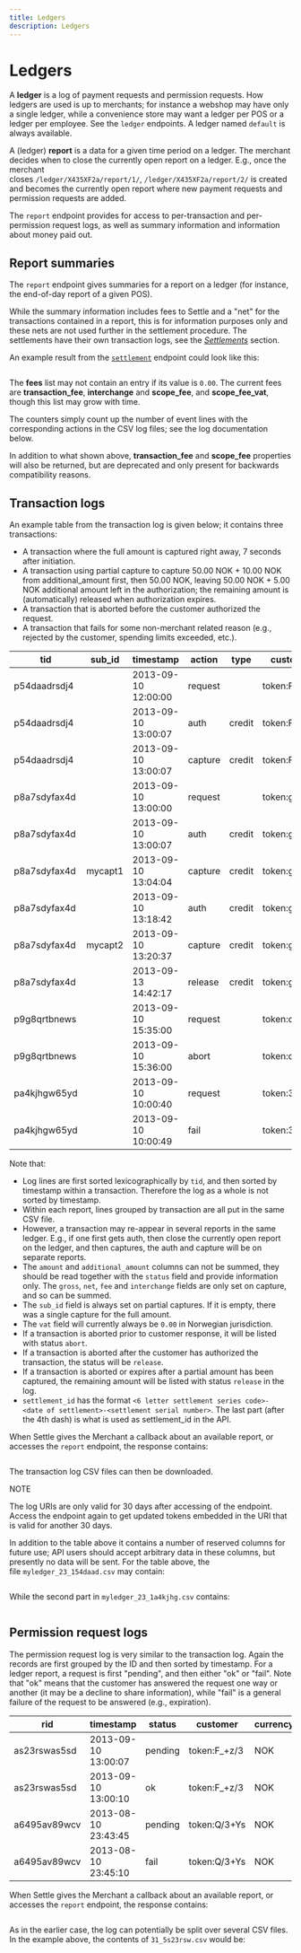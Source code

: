 ```yaml
---
title: Ledgers
description: Ledgers
---
```

# Ledgers

A **ledger** is a log of payment requests and permission requests. How ledgers are used is up to merchants; for instance a webshop may have only a single ledger, while a convenience store may want a ledger per POS or a ledger per employee. See the `ledger` endpoints. A ledger named `default` is always available.

A (ledger) **report** is a data for a given time period on a ledger. The merchant decides when to close the currently open report on a ledger. E.g., once the merchant closes `/ledger/X435XF2a/report/1/`, `/ledger/X435XF2a/report/2/` is created and becomes the currently open report where new payment requests and permission requests are added.

The `report` endpoint provides for access to per-transaction and per-permission request logs, as well as summary information and information about money paid out.

## Report summaries[](https://developer.settle.eu/ledgers.html#report-summaries "Permalink to this headline")

The `report` endpoint gives summaries for a report on a ledger (for instance, the end-of-day report of a given POS).

While the summary information includes fees to Settle and a "net" for the transactions contained in a report, this is for information purposes only and these nets are not used further in the settlement procedure. The settlements have their own transaction logs, see the *[Settlements](https://developer.settle.eu/settlements.html#settlement)* section.

An example result from the [`settlement`](https://developer.settle.eu/handlers.html#get--settlement--settlement_id-- "GET /settlement/\<settlement_id>/") endpoint could look like this:

```

```

The **fees** list may not contain an entry if its value is `0.00`. The current fees are **transaction_fee**, **interchange** and **scope_fee**, and **scope_fee_vat**, though this list may grow with time.

The counters simply count up the number of event lines with the corresponding actions in the CSV log files; see the log documentation below.

In addition to what shown above, **transaction_fee** and **scope_fee** properties will also be returned, but are deprecated and only present for backwards compatibility reasons.

## Transaction logs[](https://developer.settle.eu/ledgers.html#transaction-logs "Permalink to this headline")

An example table from the transaction log is given below; it contains three transactions:

* A transaction where the full amount is captured right away, 7 seconds after initiation.
* A transaction using partial capture to capture 50.00 NOK + 10.00 NOK from additional_amount first, then 50.00 NOK, leaving 50.00 NOK + 5.00 NOK additional amount left in the authorization; the remaining amount is (automatically) released when authorization expires.
* A transaction that is aborted before the customer authorized the request.
* A transaction that fails for some non-merchant related reason (e.g., rejected by the customer, spending limits exceeded, etc.).

| tid          | sub_id  | timestamp           | action  | type   | customer     | currency | amount | additional_amount | gross  | fee  | interchange | vat  | taxcode | net    | merchant_id | settlement_id         |
| ------------ | ------- | ------------------- | ------- | ------ | ------------ | -------- | ------ | ----------------- | ------ | ---- | ----------- | ---- | ------- | ------ | ----------- | --------------------- |
| p54daadrsdj4 |         | 2013-09-10 12:00:00 | request |        | token:F_+z/3 | NOK      | 200.00 | 0.00              | 0.00   | 0.00 | 0.00        | 0.00 |         | 0.00   | acme        | 4xrf2z-2014-11-27-342 |
| p54daadrsdj4 |         | 2013-09-10 13:00:07 | auth    | credit | token:F_+z/3 | NOK      | 200.00 | 0.00              | 0.00   | 0.00 | 0.00        | 0.00 |         | 0.00   | acme        | 4xrf2z-2014-11-27-342 |
| p54daadrsdj4 |         | 2013-09-10 13:00:07 | capture | credit | token:F_+z/3 | NOK      | 200.00 | 0.00              | 200.00 | 1.80 | 0.50        | 0.00 | NO:2013 | 197.70 | acme        | 4xrf2z-2014-11-27-342 |
| p8a7sdyfax4d |         | 2013-09-10 13:00:00 | request |        | token:goBlo8 | NOK      | 150.00 | 15.00             | 0.00   | 0.00 | 0.00        | 0.00 |         | 0.00   | acme        | 4xrf2z-2014-11-27-342 |
| p8a7sdyfax4d |         | 2013-09-10 13:00:07 | auth    | credit | token:goBlo8 | NOK      | 150.00 | 15.00             | 0.00   | 0.00 | 0.00        | 0.00 |         | 0.00   | acme        | 4xrf2z-2014-11-27-342 |
| p8a7sdyfax4d | mycapt1 | 2013-09-10 13:04:04 | capture | credit | token:goBlo8 | NOK      | 50.00  | 10.00             | 60.00  | 1.80 | 0.60        | 0.00 | NO:2013 | 57.60  | acme        | 4xrf2z-2014-11-27-342 |
| p8a7sdyfax4d |         | 2013-09-10 13:18:42 | auth    | credit | token:goBlo8 | NOK      | 100.00 | 5.00              | 0.00   | 0.00 | 0.00        | 0.00 |         | 0.00   | acme        | 4xrf2z-2014-11-27-342 |
| p8a7sdyfax4d | mycapt2 | 2013-09-10 13:20:37 | capture | credit | token:goBlo8 | NOK      | 50.00  | 0.00              | 50.00  | 1.80 | 0.50        | 0.00 | NO:2013 | 47.70  | acme        | 4xrf2z-2014-11-27-342 |
| p8a7sdyfax4d |         | 2013-09-13 14:42:17 | release | credit | token:goBlo8 | NOK      | 50.00  | 5.00              | 0.00   | 0.00 | 0.00        | 0.00 |         | 0.00   | acme        | 4xrf2z-2014-11-27-342 |
| p9g8qrtbnews |         | 2013-09-10 15:35:00 | request |        | token:qtVXn8 | NOK      | 350.00 | 0.00              | 0.00   | 0.00 | 0.00        | 0.00 |         | 0.00   | acme        | 4xrf2z-2014-11-27-342 |
| p9g8qrtbnews |         | 2013-09-10 15:36:00 | abort   |        | token:qtVXn8 | NOK      | 350.00 | 0.00              | 0.00   | 0.00 | 0.00        | 0.00 |         | 0.00   | acme        | 4xrf2z-2014-11-27-342 |
| pa4kjhgw65yd |         | 2013-09-10 10:00:40 | request |        | token:34_szQ | NOK      | 77.00  | 0.00              | 0.00   | 0.00 | 0.00        | 0.00 |         | 0.00   | acme        | 4xrf2z-2014-11-27-342 |
| pa4kjhgw65yd |         | 2013-09-10 10:00:49 | fail    |        | token:34_szQ | NOK      | 77.00  | 0.00              | 0.00   | 0.00 | 0.00        | 0.00 |         | 0.00   | acme        | 4xrf2z-2014-11-27-342 |

Note that:

* Log lines are first sorted lexicographically by `tid`, and then sorted by timestamp within a transaction. Therefore the log as a whole is not sorted by timestamp.
* Within each report, lines grouped by transaction are all put in the same CSV file.
* However, a transaction may re-appear in several reports in the same ledger. E.g., if one first gets auth, then close the currently open report on the ledger, and then captures, the auth and capture will be on separate reports.
* The `amount` and `additional_amount` columns can not be summed, they should be read together with the `status` field and provide information only. The `gross`, `net`, `fee` and `interchange` fields are only set on capture, and so can be summed.
* The `sub_id` field is always set on partial captures. If it is empty, there was a single capture for the full amount.
* The `vat` field will currently always be `0.00` in Norwegian jurisdiction.
* If a transaction is aborted prior to customer response, it will be listed with status `abort`.
* If a transaction is aborted after the customer has authorized the transaction, the status will be `release`.
* If a transaction is aborted or expires after a partial amount has been captured, the remaining amount will be listed with status `release` in the log.
* `settlement_id` has the format `<6 letter settlement series code>-<date of settlement>-<settlement serial number>`. The last part (after the 4th dash) is what is used as settlement_id in the API.

When Settle gives the Merchant a callback about an available report, or accesses the `report` endpoint, the response contains:

```

```

The transaction log CSV files can then be downloaded.

NOTE

The log URIs are only valid for 30 days after accessing of the endpoint. Access the endpoint again to get updated tokens embedded in the URI that is valid for another 30 days.

In addition to the table above it contains a number of reserved columns for future use; API users should accept arbitrary data in these columns, but presently no data will be sent. For the table above, the file `myledger_23_154daad.csv` may contain:

```

```

While the second part in `myledger_23_1a4kjhg.csv` contains:

```

```

## Permission request logs[](https://developer.settle.eu/ledgers.html#permission-request-logs "Permalink to this headline")

The permission request log is very similar to the transaction log. Again the records are first grouped by the ID and then sorted by timestamp. For a ledger report, a request is first "pending", and then either "ok" or "fail". Note that "ok" means that the customer has answered the request one way or another (it may be a decline to share information), while "fail" is a general failure of the request to be answered (e.g., expiration).

| rid          | timestamp           | status  | customer     | currency | fee  | vat  | taxcode |
| ------------ | ------------------- | ------- | ------------ | -------- | ---- | ---- | ------- |
| as23rswas5sd | 2013-09-10 13:00:07 | pending | token:F_+z/3 | NOK      | 0.00 | 0.00 |         |
| as23rswas5sd | 2013-09-10 13:00:10 | ok      | token:F_+z/3 | NOK      | 2.00 | 0.50 | NO:2013 |
| a6495av89wcv | 2013-08-10 23:43:45 | pending | token:Q/3+Ys | NOK      | 0.00 | 0.00 |         |
| a6495av89wcv | 2013-08-10 23:45:10 | fail    | token:Q/3+Ys | NOK      | 1.00 | 0.25 | NO:2013 |

When Settle gives the Merchant a callback about an available report, or accesses the `report` endpoint, the response contains:

```

```

As in the earlier case, the log can potentially be split over several CSV files. In the example above, the contents of `31_5s23rsw.csv` would be:

```

```